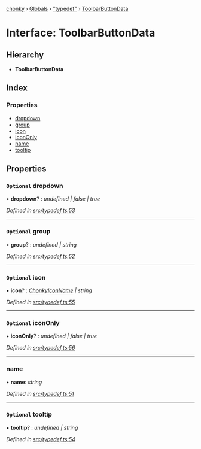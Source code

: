[chonky](../README.md) › [Globals](../globals.md) › ["typedef"](../modules/_typedef_.md) › [ToolbarButtonData](_typedef_.toolbarbuttondata.md)

# Interface: ToolbarButtonData

## Hierarchy

* **ToolbarButtonData**

## Index

### Properties

* [dropdown](_typedef_.toolbarbuttondata.md#optional-dropdown)
* [group](_typedef_.toolbarbuttondata.md#optional-group)
* [icon](_typedef_.toolbarbuttondata.md#optional-icon)
* [iconOnly](_typedef_.toolbarbuttondata.md#optional-icononly)
* [name](_typedef_.toolbarbuttondata.md#name)
* [tooltip](_typedef_.toolbarbuttondata.md#optional-tooltip)

## Properties

### `Optional` dropdown

• **dropdown**? : *undefined | false | true*

*Defined in [src/typedef.ts:53](https://github.com/TimboKZ/Chonky/blob/ca45eac/src/typedef.ts#L53)*

___

### `Optional` group

• **group**? : *undefined | string*

*Defined in [src/typedef.ts:52](https://github.com/TimboKZ/Chonky/blob/ca45eac/src/typedef.ts#L52)*

___

### `Optional` icon

• **icon**? : *[ChonkyIconName](../enums/_components_external_chonkyicon_.chonkyiconname.md) | string*

*Defined in [src/typedef.ts:55](https://github.com/TimboKZ/Chonky/blob/ca45eac/src/typedef.ts#L55)*

___

### `Optional` iconOnly

• **iconOnly**? : *undefined | false | true*

*Defined in [src/typedef.ts:56](https://github.com/TimboKZ/Chonky/blob/ca45eac/src/typedef.ts#L56)*

___

###  name

• **name**: *string*

*Defined in [src/typedef.ts:51](https://github.com/TimboKZ/Chonky/blob/ca45eac/src/typedef.ts#L51)*

___

### `Optional` tooltip

• **tooltip**? : *undefined | string*

*Defined in [src/typedef.ts:54](https://github.com/TimboKZ/Chonky/blob/ca45eac/src/typedef.ts#L54)*
